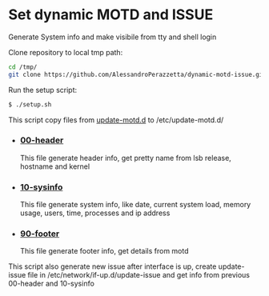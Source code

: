 # Set dynamic MOTD and ISSUE

Generate System info and make visibile from tty and shell login

Clone repository to local tmp path:

```bash
cd /tmp/
git clone https://github.com/AlessandroPerazzetta/dynamic-motd-issue.git
```

Run the setup script:

```bash
$ ./setup.sh
```

This script copy files from [update-motd.d](https://github.com/AlessandroPerazzetta/dynamic-motd-issue/tree/main/update-motd.d "update-motd.d") to /etc/update-motd.d/

- ### [00-header](https://github.com/AlessandroPerazzetta/dynamic-motd-issue/blob/main/update-motd.d/00-header)
  
  This file generate header info, get pretty name from lsb release, hostname and kernel

- ### [10-sysinfo](https://github.com/AlessandroPerazzetta/dynamic-motd-issue/blob/main/update-motd.d/10-sysinfo)
  
  This file generate system info, like date, current system load, memory usage, users, time, processes and ip address

- ### [90-footer](https://github.com/AlessandroPerazzetta/dynamic-motd-issue/blob/main/update-motd.d/90-footer)
  
  This file generate footer info, get details from motd



This script also generate new issue after interface is up, create update-issue file in /etc/network/if-up.d/update-issue and get info from previous 00-header and 10-sysinfo
